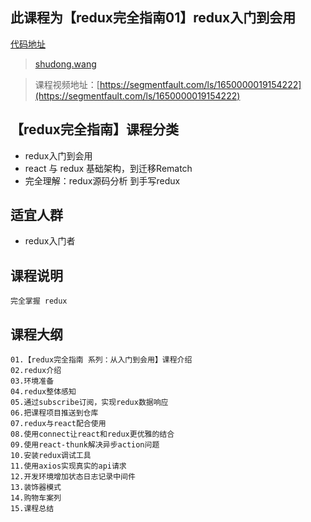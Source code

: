 ## 此课程为【redux完全指南01】redux入门到会用

[代码地址](https://github.com/wsdo/redux-complete-guide-01.git)

> [shudong.wang](https://shudong.wang/about)

> 课程视频地址：[https://segmentfault.com/ls/1650000019154222](https://segmentfault.com/ls/1650000019154222)

## 【redux完全指南】课程分类

* redux入门到会用
* react 与 redux 基础架构，到迁移Rematch
* 完全理解：redux源码分析 到手写redux

## 适宜人群
* redux入门者

## 课程说明
    完全掌握 redux

## 课程大纲
    01.【redux完全指南 系列：从入门到会用】课程介绍
    02.redux介绍
    03.环境准备
    04.redux整体感知
    05.通过subscribe订阅，实现redux数据响应
    06.把课程项目推送到仓库
    07.redux与react配合使用
    08.使用connect让react和redux更优雅的结合
    09.使用react-thunk解决异步action问题
    10.安装redux调试工具
    11.使用axios实现真实的api请求
    12.开发环境增加状态日志记录中间件
    13.装饰器模式
    14.购物车案列
    15.课程总结
